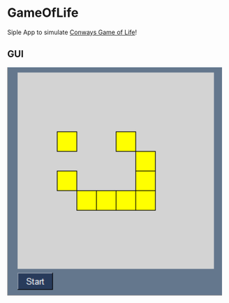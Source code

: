 # GameOfLife

Siple App to simulate [Conways Game of Life](https://en.wikipedia.org/wiki/Conway%27s_Game_of_Life)!
## GUI

![](documentation/gui_v01.PNG)

